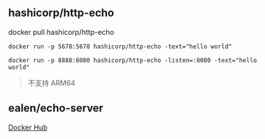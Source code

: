 ## hashicorp/http-echo

docker pull hashicorp/http-echo

```
docker run -p 5678:5678 hashicorp/http-echo -text="hello world"
```

```
docker run -p 8888:8080 hashicorp/http-echo -listen=:8080 -text="hello world"
```

> 不支持 ARM64

## ealen/echo-server

[Docker Hub](https://hub.docker.com/r/ealen/echo-server)
